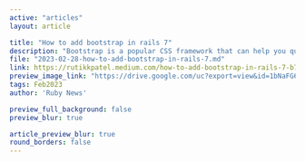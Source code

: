 ```yaml
---
active: "articles"
layout: article

title: "How to add bootstrap in rails 7"
description: "Bootstrap is a popular CSS framework that can help you quickly design and style your Rails 7 application."
file: "2023-02-28-how-to-add-bootstrap-in-rails-7.md"
link: https://rutikkpatel.medium.com/how-to-add-bootstrap-in-rails-7-b7993c40e86 
preview_image_link: "https://drive.google.com/uc?export=view&id=1bNaFG63l-2uOdWK9VRoMcbGkAgzSbler"
tags: Feb2023
author: 'Ruby News'

preview_full_background: false
preview_blur: true

article_preview_blur: true
round_borders: false
---
```


